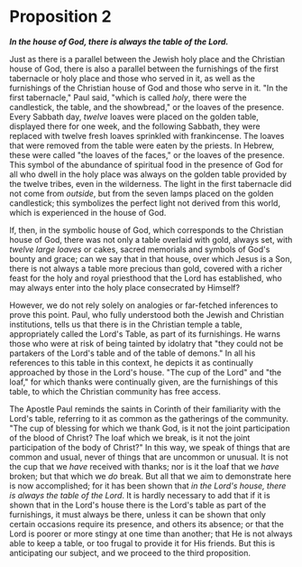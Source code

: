 # Proposition 2

***In the house of God, there is always the table of the Lord.***

Just as there is a parallel between the Jewish holy place and the Christian house of God, there is also a parallel between the furnishings of the first tabernacle or holy place and those who served in it, as well as the furnishings of the Christian house of God and those who serve in it. "In the first tabernacle," Paul said, "which is called *holy*, there were the candlestick, the table, and the showbread," or the loaves of the presence. Every Sabbath day, *twelve* loaves were placed on the golden table, displayed there for one week, and the following Sabbath, they were replaced with twelve fresh loaves sprinkled with frankincense. The loaves that were removed from the table were eaten by the priests. In Hebrew, these were called "the loaves of the faces," or the loaves of the presence. This symbol of the abundance of spiritual food in the presence of God for all who dwell in the holy place was always on the golden table provided by the twelve tribes, even in the wilderness. The light in the first tabernacle did not come from *outside*, but from the seven lamps placed on the golden candlestick; this symbolizes the perfect light not derived from this world, which is experienced in the house of God.

If, then, in the symbolic house of God, which corresponds to the Christian house of God, there was not only a table overlaid with gold, always set, with *twelve large loaves* or cakes, sacred memorials and symbols of God's bounty and grace; can we say that in that house, over which Jesus is a Son, there is not always a table more precious than gold, covered with a richer feast for the holy and royal priesthood that the Lord has established, who may always enter into the holy place consecrated by Himself?

However, we do not rely solely on analogies or far-fetched inferences to prove this point. Paul, who fully understood both the Jewish and Christian institutions, tells us that there is in the Christian temple a table, appropriately called the Lord's Table, as part of its furnishings. He warns those who were at risk of being tainted by idolatry that "they could not be partakers of the Lord's table and of the table of demons." In all his references to this table in this context, he depicts it as continually approached by those in the Lord's house. "The cup of the Lord" and "the loaf," for which thanks were continually given, are the furnishings of this table, to which the Christian community has free access.

The Apostle Paul reminds the saints in Corinth of their familiarity with the Lord's table, referring to it as common as the gatherings of the community. "The cup of blessing for which we thank God, is it not the joint participation of the blood of Christ? The loaf which we break, is it not the joint participation of the body of Christ?" In this way, we speak of things that are common and usual, never of things that are uncommon or unusual. It is not the cup that we *have* received with thanks; nor is it the loaf that we *have* broken; but that which we *do* break. But all that we aim to demonstrate here is now accomplished; for it has been shown that *in the Lord's house, there is always the table of the Lord*. It is hardly necessary to add that if it is shown that in the Lord's house there is the Lord's table as part of the furnishings, it must always be there, unless it can be shown that only certain occasions require its presence, and others its absence; or that the Lord is poorer or more stingy at one time than another; that He is not always able to keep a table, or too frugal to provide it for His friends. But this is anticipating our subject, and we proceed to the third proposition.
